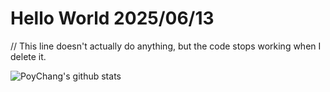 # Hello World 2025/06/13

// This line doesn't actually do anything, but the code stops working when I delete it.

![PoyChang's github stats](https://github-readme-stats.vercel.app/api?username=poychang&show_icons=true&theme=dracula)
